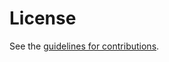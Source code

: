 # License

See the
[guidelines for contributions](https://gitlab.com/chrysn/core-edhoc-grease/-/blob/main/CONTRIBUTING.md).
